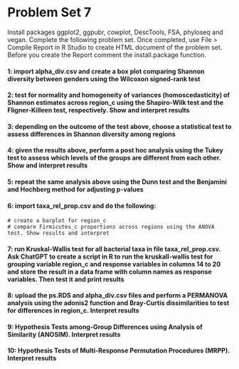# Problem Set 7
Install packages ggplot2, ggpubr, cowplot, DescTools, FSA, phyloseq and vegan. Complete the following problem set. Once completed, use File > Compile Report in R Studio to create HTML document of the problem set. Before you create the Report comment the install.package function.

#### 1: import alpha_div.csv and create a box plot comparing Shannon diversity between genders using the Wilcoxon signed-rank test 

#### 2: test for normality and homogeneity of variances (homoscedasticity) of Shannon estimates across region_c using the Shapiro-Wilk test and the Fligner-Killeen test, respectively. Show and interpret results

#### 3: depending on the outcome of the test above, choose a statistical test to assess differences in Shannon diversity among regions

#### 4: given the results above, perform a post hoc analysis using the Tukey test to assess which levels of the groups are different from each other. Show and interpret results

#### 5: repeat the same analysis above using the Dunn test and the Benjamini and Hochberg method for adjusting p-values

#### 6: import taxa_rel_prop.csv and do the following:
```
# create a barplot for region_c
# compare Firmicutes_c proportions across regions using the ANOVA test. Show results and interpret
```

#### 7: run Kruskal-Wallis test for all bacterial taxa in file taxa_rel_prop.csv. Ask ChatGPT to create a script in R to run the kruskall-wallis test for grouping variable region_c and response variables in columns 14 to 20 and store the result in a data frame with column names as response variables. Then test it and print results

#### 8: upload the ps.RDS and alpha_div.csv files and perform a PERMANOVA analysis using the adonis2 function and Bray-Curtis dissimilarities to test for differences in region_c. Interpret results

#### 9: Hypothesis Tests  among-Group Differences using Analysis of Similarity (ANOSIM). Interpret results

#### 10: Hypothesis Tests of Multi-Response Permutation Procedures (MRPP). Interpret results


